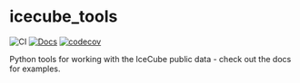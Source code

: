 # icecube_tools

![CI](https://github.com/cescalara/icecube_tools/actions/workflows/tests.yml/badge.svg)
[![Docs](https://github.com/cescalara/icecube_tools/actions/workflows/docs.yml/badge.svg)](https://francescacapel.com/icecube_tools/)
[![codecov](https://codecov.io/gh/cescalara/icecube_tools/branch/master/graph/badge.svg?token=QL01QQPMBJ)](https://codecov.io/gh/cescalara/icecube_tools)

Python tools for working with the IceCube public data - check out the docs for examples.
